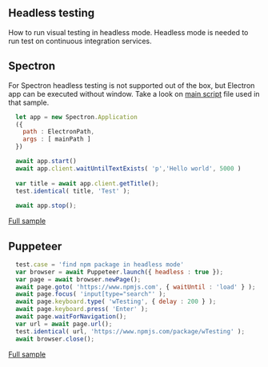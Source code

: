 ## Headless testing
How to run visual testing in headless mode. Headless mode is needed to run test on 
continuous integration services.

## Spectron
For Spectron headless testing is not supported out of the box, but Electron app can be executed without window. Take a look on [main script](../../../../sample/spectron/asset/headless.js) file used in that sample.

```javascript
  let app = new Spectron.Application
  ({
    path : ElectronPath,
    args : [ mainPath ]
  })

  await app.start()
  await app.client.waitUntilTextExists( 'p','Hello world', 5000 )
  
  var title = await app.client.getTitle();
  test.identical( title, 'Test' );
    
  await app.stop();
```
[Full sample](../../../../sample/spectron/Headless.test.s)

## Puppeteer

```javascript
  test.case = 'find npm package in headless mode'
  var browser = await Puppeteer.launch({ headless : true });
  var page = await browser.newPage();
  await page.goto( 'https://www.npmjs.com', { waitUntil : 'load' } );
  await page.focus( 'input[type="search"' );
  await page.keyboard.type( 'wTesting', { delay : 200 } );
  await page.keyboard.press( 'Enter' );
  await page.waitForNavigation();
  var url = await page.url();
  test.identical( url, 'https://www.npmjs.com/package/wTesting' );
  await browser.close();
```
[Full sample](../../../../sample/puppeteer/Headless.test.s)
